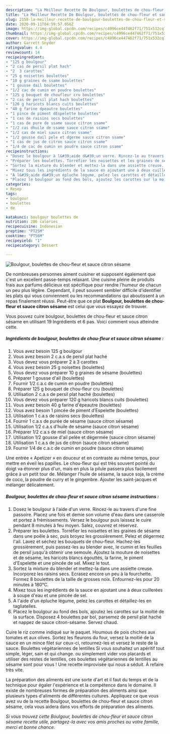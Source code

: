 ```yaml
---
description: "La Meilleur Recette De Boulgour, boulettes de chou-fleur et sauce citron sésame"
title: "La Meilleur Recette De Boulgour, boulettes de chou-fleur et sauce citron sésame"
slug: 2158-la-meilleur-recette-de-boulgour-boulettes-de-chou-fleur-et-sauce-citron-sesame
date: 2020-09-11T04:59:57.056Z
image: https://img-global.cpcdn.com/recipes/c4996ce447462f71/751x532cq70/boulgour-boulettes-de-chou-fleur-et-sauce-citron-sesame-photo-principale-de-la-recette.jpg
thumbnail: https://img-global.cpcdn.com/recipes/c4996ce447462f71/751x532cq70/boulgour-boulettes-de-chou-fleur-et-sauce-citron-sesame-photo-principale-de-la-recette.jpg
cover: https://img-global.cpcdn.com/recipes/c4996ce447462f71/751x532cq70/boulgour-boulettes-de-chou-fleur-et-sauce-citron-sesame-photo-principale-de-la-recette.jpg
author: Garrett Snyder
ratingvalue: 4.4
reviewcount: 14
recipeingredient:
- "125 g boulgour"
- "2 cas de persil plat hach"
- "2  3 carottes"
- "25 g noisettes boulettes"
- "10 g graines de ssame boulettes"
- "1 gousse dail boulettes"
- "1/2 cac de cumin en poudre boulettes"
- "125 g bouquet de choufleur cru boulettes"
- "2 cas de persil plat hach boulettes"
- "120 g haricots blancs cuits boulettes"
- "40 g farine dpeautre boulettes"
- "1 pince de piment dEspelette boulettes"
- "1 cas de raisins secs boulettes"
- "1 cas de pure de ssame sauce citron ssame"
- "1/2 cas dhuile de ssame sauce citron ssame"
- "1/2 cas de miel sauce citron ssame"
- "1/2 gousse dail pele et dgerme sauce citron ssame"
- "1 cas de jus de citron sauce citron ssame"
- "1/4 de cac de cumin en poudre sauce citron ssame"
recipeinstructions:
- "Dosez le boulgour à l&#39;aide d&#39;un verre. Rincez-le au travers d&#39;une fine passoire. Placez une fois et demie son volume d&#39;eau dans une casserole et portez à frémissements. Versez le boulgour puis laissez le cuire pendant 8 minutes à feu moyen. Salez, couvrez et réservez."
- "Préparer les boulettes. Torréfier les noisettes et les graines de sésame dans une poêle à sec, puis broyez les grossièrement. Pelez et dégermez l&#39;ail. Lavez et séchez les bouquets de chou-fleur. Hachez-les grossièrement, puis passez-les au blender avec, le cumin et les feuilles de persil jusqu&#39;à obtenir une semoule. Ajoutez la mouture de noisettes et de sésame, les haricots blancs égouttés, la farine, le piment d&#39;Espelette et une pincée de sel. Mixez le tout."
- "Sortez la mixture du blender et mettez-la dans une assiette creuse. Incorporez les raisins secs. Ecrasez encore un peu à la fourchette. Formez 8 boulettes de la taille de grosses noix. Enfournez-les pour 20 minutes à 180°C."
- "Mixez tous les ingrédients de la sauce en ajoutant une à deux cuillerées à soupe d&#39;eau et une pincée de sel."
- "A l&#39;aide d&#39;un épluche légume, pelez les carottes et détaillez-les en tagliatelles."
- "Placez le boulgour au fond des bols, ajoutez les carottes sur la moitié de la surface. Disposez 4 boulettes par bol, parsemez de persil plat haché et nappez de sauce citron-sésame. Servez chaud."
categories:
- Resep
tags:
- boulgour
- boulettes
- de

katakunci: boulgour boulettes de 
nutrition: 286 calories
recipecuisine: Indonesian
preptime: "PT25M"
cooktime: "PT56M"
recipeyield: "1"
recipecategory: Dessert

---
```



![Boulgour, boulettes de chou-fleur et sauce citron sésame](https://img-global.cpcdn.com/recipes/c4996ce447462f71/751x532cq70/boulgour-boulettes-de-chou-fleur-et-sauce-citron-sesame-photo-principale-de-la-recette.jpg)

De nombreuses personnes aiment cuisiner et supposent également que c'est un excellent passe-temps relaxant. Une cuisine pleine de produits frais aux parfums délicieux est spécifique pour rendre l'humeur de chacun un peu plus légère. Cependant, il peut souvent sembler difficile d'identifier les plats qui vous conviennent ou les recommandations qui aboutissent à un repas finalement réussi. Peut-être que ce plat <strong> Boulgour, boulettes de chou-fleur et sauce citron sésame </strong> est celui que vous essayez de trouver.

<!--inarticleads1-->

Vous pouvez cuire boulgour, boulettes de chou-fleur et sauce citron sésame en utilisant 19 Ingrédients et 6 pas. Voici comment vous atteindre cette.

##### Ingrédients de boulgour, boulettes de chou-fleur et sauce citron sésame :

1. Vous avez besoin 125 g boulgour
1. Vous avez besoin 2 c.a.s de persil plat haché
1. Vous devez vous préparer 2 à 3 carottes
1. Vous avez besoin 25 g noisettes (boulettes)
1. Vous devez vous préparer 10 g graines de sésame (boulettes)
1. Préparer 1 gousse d&#39;ail (boulettes)
1. Fournir 1/2 c.a.c de cumin en poudre (boulettes)
1. Préparer 125 g bouquet de chou-fleur cru (boulettes)
1. Utilisation 2 c.a.s de persil plat haché (boulettes)
1. Vous devez vous préparer 120 g haricots blancs cuits (boulettes)
1. Vous avez besoin 40 g farine d&#39;épeautre (boulettes)
1. Vous avez besoin 1 pincée de piment d’Espelette (boulettes)
1. Utilisation 1 c.a.s de raisins secs (boulettes)
1. Fournir 1 c.a.s de purée de sésame (sauce citron sésame)
1. Utilisation 1/2 c.a.s d&#39;huile de sésame (sauce citron sésame)
1. Préparer 1/2 c.a.s de miel (sauce citron sésame)
1. Utilisation 1/2 gousse d&#39;ail pelée et dégermée (sauce citron sésame)
1. Utilisation 1 c.a.s de jus de citron (sauce citron sésame)
1. Fournir 1/4 de c.a.c de cumin en poudre (sauce citron sésame)


Une entrée « Apetizer » en douceur et en contraste au même temps, pour mettre en éveil les papilles. Le chou-fleur qui est très souvent pointé du doigt va étonner plus d&#39;un, mais en plus la pilule passera plus facilement grâce à un petit tour de. Mélanger l&#39;huile de sésame, la sauce soja, la crème de coco, la poudre de curry et le gingembre. Ajouter les saint-jacques et mélanger délicatement. 

<!--inarticleads2-->

##### Boulgour, boulettes de chou-fleur et sauce citron sésame instructions :

1. Dosez le boulgour à l&#39;aide d&#39;un verre. Rincez-le au travers d&#39;une fine passoire. Placez une fois et demie son volume d&#39;eau dans une casserole et portez à frémissements. Versez le boulgour puis laissez le cuire pendant 8 minutes à feu moyen. Salez, couvrez et réservez.
1. Préparer les boulettes. Torréfier les noisettes et les graines de sésame dans une poêle à sec, puis broyez les grossièrement. Pelez et dégermez l&#39;ail. Lavez et séchez les bouquets de chou-fleur. Hachez-les grossièrement, puis passez-les au blender avec, le cumin et les feuilles de persil jusqu&#39;à obtenir une semoule. Ajoutez la mouture de noisettes et de sésame, les haricots blancs égouttés, la farine, le piment d&#39;Espelette et une pincée de sel. Mixez le tout.
1. Sortez la mixture du blender et mettez-la dans une assiette creuse. Incorporez les raisins secs. Ecrasez encore un peu à la fourchette. Formez 8 boulettes de la taille de grosses noix. Enfournez-les pour 20 minutes à 180°C.
1. Mixez tous les ingrédients de la sauce en ajoutant une à deux cuillerées à soupe d&#39;eau et une pincée de sel.
1. A l&#39;aide d&#39;un épluche légume, pelez les carottes et détaillez-les en tagliatelles.
1. Placez le boulgour au fond des bols, ajoutez les carottes sur la moitié de la surface. Disposez 4 boulettes par bol, parsemez de persil plat haché et nappez de sauce citron-sésame. Servez chaud.


Cuire le riz comme indiqué sur le paquet. Houmous de pois chiches aux tomates et aux olives. Sortez les fleurons du four, versez la moitié de la sauce en un mince filet sur ceux-ci, retournez-les et versez le reste de la sauce. Boulettes végétariennes de lentilles Si vous souhaitez un apéritif tout simple, léger, sain et qui change. ou simplement vider vos placards et utiliser des restes de lentilles, ces boulettes végétariennes de lentilles au sésame sont pour vous ! Une recette improvisée qui nous a séduit. À refaire très vite. 

<!--inarticleads1-->

<p>
La préparation des aliments est une sorte d'art et il faut du temps et de la technique pour égaler l'expérience et la compétence dans le domaine. Il existe de nombreuses formes de préparation des aliments ainsi que plusieurs types d'aliments de différentes cultures. Appliquez ce que vous avez vu de la recette Boulgour, boulettes de chou-fleur et sauce citron sésame, cela vous aidera dans vos efforts de préparation des aliments.
</p>

<p>
<i>Si vous trouvez cette Boulgour, boulettes de chou-fleur et sauce citron sésame recette utile, partagez-la avec vos amis proches ou votre famille, merci et bonne chance.</i>
</p>
